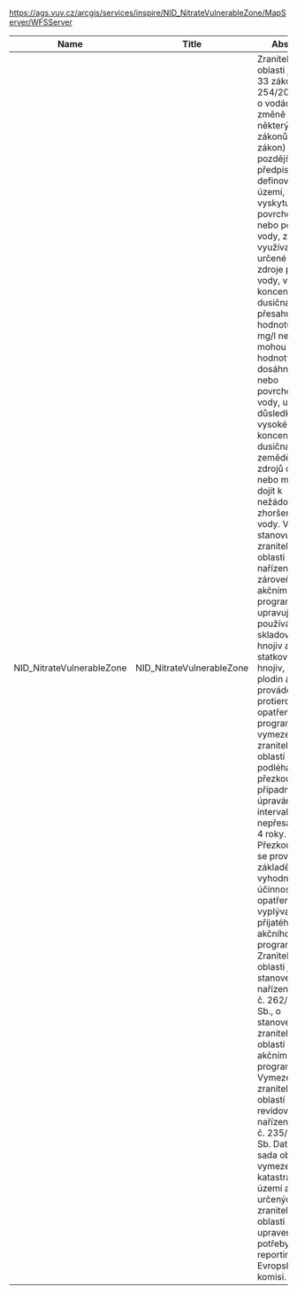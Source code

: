 https://ags.vuv.cz/arcgis/services/inspire/NID_NitrateVulnerableZone/MapServer/WFSServer

|Name|Title|Abstract|
|--|--|--|
|NID_NitrateVulnerableZone|NID_NitrateVulnerableZone|Zranitelné oblasti jsou § 33 zákona č. 254/2001 Sb. o vodách a o změně některých zákonů (vodní zákon) ve znění pozdějších předpisů definovány jako území, kde se vyskytují: povrchové nebo podzemní vody, zejména využívané nebo určené jako zdroje pitné vody, v nichž koncentrace dusičnanů přesahuje hodnotu 50 mg/l nebo mohou této hodnoty dosáhnout, nebo povrchové vody, u nichž v důsledku vysoké koncentrace dusičnanů ze zemědělských zdrojů dochází nebo může dojít k nežádoucímu zhoršení jakosti vody. Vláda stanovuje zranitelné oblasti nařízením a zároveň v nich akčním programem upravuje používání a skladování hnojiv a statkových hnojiv, střídání plodin a provádění protierozních opatření. Akční program a vymezení zranitelných oblastí podléhají přezkoumání a případným úpravám v intervalech nepřesahujících 4 roky. Přezkoumání se provádí na základě vyhodnocení účinnosti opatření vyplývajících z přijatého akčního programu. Zranitelné oblasti jsou stanovené nařízením vlády č. 262/2012 Sb., o stanovení zranitelných oblastí a akčním programu. Vymezení zranitelných oblastí bylo revidováno nařízením vlády č. 235/2016 Sb. Datová sada obsahuje vymezení katastrálních území aktuálně určených jako zranitelné oblasti upravené pro potřeby reportingu Evropské komisi.|
